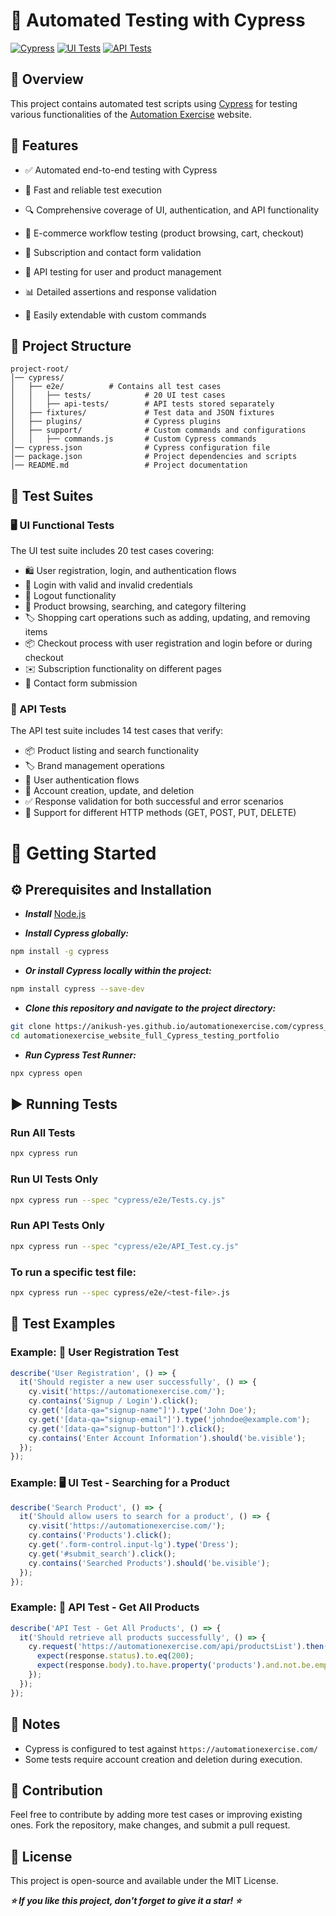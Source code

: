 # 🚀 Automated Testing with Cypress
[![Cypress](https://img.shields.io/badge/Tested%20with-Cypress-04C38E.svg)](https://www.cypress.io/)
[![UI Tests](https://img.shields.io/badge/UI%20Tests-20%20passing-brightgreen.svg)]() 
[![API Tests](https://img.shields.io/badge/API%20Tests-14%20passing-brightgreen.svg)]()

## 📌 Overview

This project contains automated test scripts using [Cypress](https://www.cypress.io/) for testing various functionalities of the [Automation Exercise](https://automationexercise.com/) website.

## 🌟 Features

- ✅ Automated end-to-end testing with Cypress

- 🚀 Fast and reliable test execution

- 🔍 Comprehensive coverage of UI, authentication, and API functionality

- 🛒 E-commerce workflow testing (product browsing, cart, checkout)

- 📩 Subscription and contact form validation

- 🔄 API testing for user and product management

- 📊 Detailed assertions and response validation

- 🔧 Easily extendable with custom commands


## 📂 Project Structure

```
project-root/
│── cypress/
│   ├── e2e/          # Contains all test cases
│   │   ├── tests/            # 20 UI test cases
│   │   ├── api-tests/        # API tests stored separately
│   ├── fixtures/             # Test data and JSON fixtures
│   ├── plugins/              # Cypress plugins
│   ├── support/              # Custom commands and configurations
│   │   ├── commands.js       # Custom Cypress commands
│── cypress.json              # Cypress configuration file
│── package.json              # Project dependencies and scripts
│── README.md                 # Project documentation
```

## 🧪 Test Suites

### 🖥️ UI Functional Tests

The UI test suite includes 20 test cases covering:

- 🛍️ User registration, login, and authentication flows
- 🔑 Login with valid and invalid credentials
- 🚪 Logout functionality
- 🛒 Product browsing, searching, and category filtering
- 🏷️ Shopping cart operations such as adding, updating, and removing items
- 📦 Checkout process with user registration and login before or during checkout
- ✉️ Subscription functionality on different pages
- 📩 Contact form submission

### 🔗 API Tests

The API test suite includes 14 test cases that verify:

- 📦 Product listing and search functionality
- 🏷️ Brand management operations
- 🔐 User authentication flows
- 📝 Account creation, update, and deletion
- ✅ Response validation for both successful and error scenarios
- 🔄 Support for different HTTP methods (GET, POST, PUT, DELETE)

# 🏁 Getting Started

## ⚙️ Prerequisites and Installation

* ***Install*** [Node.js](https://nodejs.org/)
  
* ***Install Cypress globally:***
```sh
npm install -g cypress
```
* ***Or install Cypress locally within the project:***
```sh
npm install cypress --save-dev
```
* ***Clone this repository and navigate to the project directory:***
```sh
git clone https://anikush-yes.github.io/automationexercise.com/cypress_tests)
cd automationexercise_website_full_Cypress_testing_portfolio
```
* ***Run Cypress Test Runner:***
```sh
npx cypress open
```

## ▶️ Running Tests

### Run All Tests

```sh
npx cypress run
```

### Run UI Tests Only

```sh
npx cypress run --spec "cypress/e2e/Tests.cy.js"
```
### Run API Tests Only

```sh
npx cypress run --spec "cypress/e2e/API_Test.cy.js"
```

### To run a specific test file:

```sh
npx cypress run --spec cypress/e2e/<test-file>.js
```


## 📝 Test Examples

### Example: 🔐 User Registration Test

```javascript
describe('User Registration', () => {
  it('Should register a new user successfully', () => {
    cy.visit('https://automationexercise.com/');
    cy.contains('Signup / Login').click();
    cy.get('[data-qa="signup-name"]').type('John Doe');
    cy.get('[data-qa="signup-email"]').type('johndoe@example.com');
    cy.get('[data-qa="signup-button"]').click();
    cy.contains('Enter Account Information').should('be.visible');
  });
});
```

### Example: 🖥️ UI Test - Searching for a Product

```javascript
describe('Search Product', () => {
  it('Should allow users to search for a product', () => {
    cy.visit('https://automationexercise.com/');
    cy.contains('Products').click();
    cy.get('.form-control.input-lg').type('Dress');
    cy.get('#submit_search').click();
    cy.contains('Searched Products').should('be.visible');
  });
});
```

### Example: 🔗 API Test - Get All Products

```javascript
describe('API Test - Get All Products', () => {
  it('Should retrieve all products successfully', () => {
    cy.request('https://automationexercise.com/api/productsList').then((response) => {
      expect(response.status).to.eq(200);
      expect(response.body).to.have.property('products').and.not.be.empty;
    });
  });
});
```

## 📌 Notes

- Cypress is configured to test against `https://automationexercise.com/`
- Some tests require account creation and deletion during execution.

## 🤝 Contribution

Feel free to contribute by adding more test cases or improving existing ones. Fork the repository, make changes, and submit a pull request.

## 📜 License

This project is open-source and available under the MIT License.

***⭐ If you like this project, don't forget to give it a star! ⭐*** 




